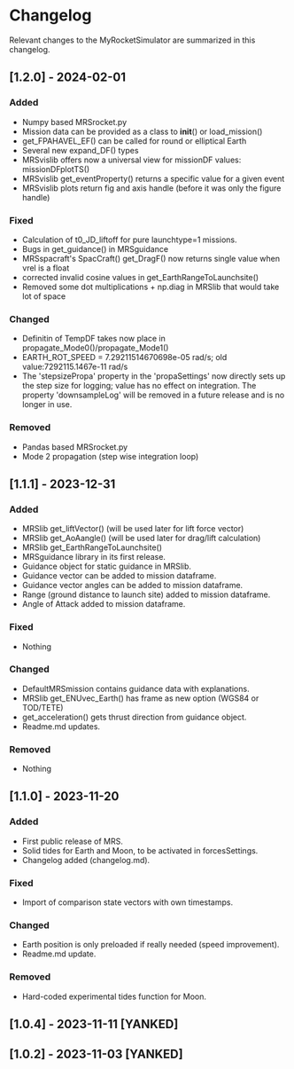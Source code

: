 # Changelog

Relevant changes to the MyRocketSimulator are summarized in this changelog. 


## [1.2.0] - 2024-02-01

### Added

- Numpy based MRSrocket.py
- Mission data can be provided as a class to __init__() or load_mission()
- get_FPAHAVEL_EF() can be called for round or elliptical Earth
- Several new expand_DF() types
- MRSvislib offers now a universal view for missionDF values: missionDFplotTS()
- MRSvislib get_eventProperty() returns a specific value for a given event
- MRSvislib plots return fig and axis handle (before it was only the figure handle)

### Fixed

- Calculation of t0_JD_liftoff for pure launchtype=1 missions.
- Bugs in get_guidance() in MRSguidance
- MRSspacraft's SpacCraft() get_DragF() now returns single value when vrel is a float
- corrected invalid cosine values in get_EarthRangeToLaunchsite()
- Removed some dot multiplications + np.diag in MRSlib that would take lot of space

### Changed

- Definitin of TempDF takes now place in propagate_Mode0()/propagate_Mode1()
- EARTH_ROT_SPEED = 7.29211514670698e-05 rad/s; old value:7292115.1467e-11 rad/s
- The 'stepsizePropa' property in the 'propaSettings' now directly sets up
  the step size for logging; value has no effect on integration. The property
  'downsampleLog' will be removed in a future release and is no longer in use.

### Removed

- Pandas based MRSrocket.py
- Mode 2 propagation (step wise integration loop)



## [1.1.1] - 2023-12-31

### Added

- MRSlib get_liftVector() (will be used later for lift force vector)
- MRSlib get_AoAangle() (will be used later for drag/lift calculation)
- MRSlib get_EarthRangeToLaunchsite()
- MRSguidance library in its first release.
- Guidance object for static guidance in MRSlib.
- Guidance vector can be added to mission dataframe.
- Guidance vector angles can be added to mission dataframe.
- Range (ground distance to launch site) added to mission dataframe.
- Angle of Attack added to mission dataframe.

### Fixed

- Nothing

### Changed

- DefaultMRSmission contains guidance data with explanations.
- MRSlib get_ENUvec_Earth() has frame as new option (WGS84 or TOD/TETE)
- get_acceleration() gets thrust direction from guidance object.
- Readme.md updates.

### Removed

- Nothing


## [1.1.0] - 2023-11-20

### Added

- First public release of MRS.
- Solid tides for Earth and Moon, to be activated in forcesSettings.
- Changelog added (changelog.md).

### Fixed

- Import of comparison state vectors with own timestamps.

### Changed

- Earth position is only preloaded if really needed (speed improvement).
- Readme.md update.

### Removed

- Hard-coded experimental tides function for Moon.

## [1.0.4] - 2023-11-11 [YANKED]

## [1.0.2] - 2023-11-03 [YANKED]
